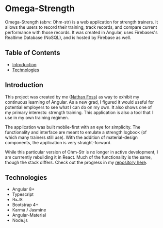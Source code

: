 # Omega-Strength

Omega-Strength (abrv: Ohm-str) is a web application for strength trainers. It allows the users to record their training, track records, and compare current performance with those records. It was created in Angular, uses Firebases's Realtime Database (NoSQL), and is hosted by Firebase as well.

## Table of Contents
+ [Introduction](#introduction)
+ [Technologies](#technologies)

## Introduction

This project was created by me ([Nathan Foss](https://www.nathankfoss.me)) as way to exhibit my continuous learning of Angular. As a new grad, I figured it would useful for potential employers to see what I can do on my own. It also shows one of my primary interests: strength training. This application is also a tool that I use in my own training regimen.

The application was built mobile-first with an eye for simplicity. The functionality and interface are meant to emulate a strength logbook (of which many trainers still use). With the addition of material-design components, the application is very straight-forward.

While this particular version of Ohm-Str is no longer in active development, I am currrently rebuilding it in React. Much of the functionality is the same, though the stack differs. Check out the progress in my [repository here](https://github.com/nkfoss/Ohm-str-react).

## Technologies

- Angular 8+
- Typescript
- RxJS
- Bootstrap 4+
- Karma / Jasmine
- Angular-Material
- Node.js


